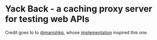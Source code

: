 # Yack Back - a caching proxy server for testing web APIs

Credit goes to to [@manishkp](https://github.com/manishkp), whose [implementation](https://github.com/DimensionDataCBUSydney/ApiProxy) inspired this one.
